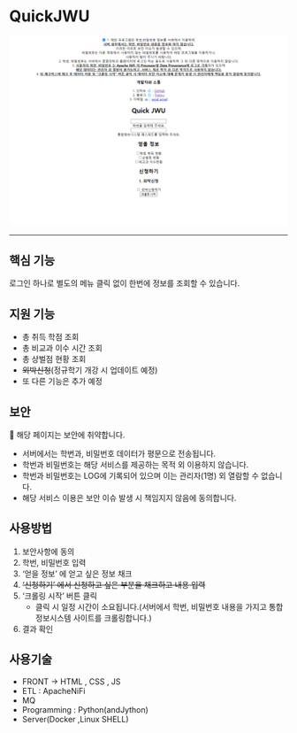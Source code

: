 # QuickJWU

![Untitled](QuickJWU%20fc032a71fc194f289294113649f25bed/Untitled.png)

---

## 핵심 기능

로그인 하나로 별도의 메뉴 클릭 없이 한번에 정보를 조회할 수 있습니다.

## 지원 기능

- 총 취득 학점 조회
- 총 비교과 이수 시간 조회
- 총 상벌점 현황 조회
- ~~외박신청~~(정규학기 개강 시 업데이트 예정)
- 또 다른 기능은 추가 예정

## 보안

<aside>
📌 해당 페이지는 보안에 취약합니다.

- 서버에서는 학번과, 비밀번호 데이터가 평문으로 전송됩니다.
- 학번과 비밀번호는 해당 서비스를 제공하는 목적 외 이용하지 않습니다.
- 학번과 비밀번호는 LOG에 기록되어 있으며 이는 관리자(1명) 외 열람할 수 없습니다.
- 해당 서비스 이용은 보안 이슈 발생 시 책임지지 않음에 동의합니다.
</aside>

## 사용방법

1. 보안사항에 동의
2. 학번, 비밀번호 입력
3. ‘얻을 정보’ 에 얻고 싶은 정보 채크
4. ~~‘신청하기’ 에서 신청하고 싶은 부분을 채크하고 내용 입력~~
5. ‘크롤링 시작’ 버튼 클릭
    - 클릭 시 일정 시간이 소요됩니다.(서버에서 학번, 비밀번호 내용을 가지고 통합정보시스템 사이트를 크롤링합니다.)
6. 결과 확인

## 사용기술

- FRONT → HTML , CSS , JS
- ETL : ApacheNiFi
- MQ
- Programming : Python(andJython)
- Server(Docker ,Linux SHELL)